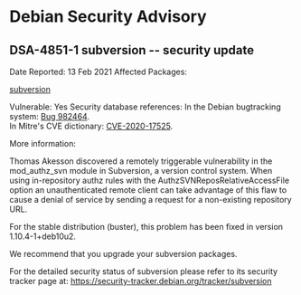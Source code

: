 
Debian Security Advisory
========================


DSA-4851-1 subversion -- security update
----------------------------------------



Date Reported:
13 Feb 2021
Affected Packages:

[subversion](https://packages.debian.org/src:subversion)

Vulnerable:
Yes
Security database references:
In the Debian bugtracking system: [Bug 982464](https://bugs.debian.org/cgi-bin/bugreport.cgi?bug=982464).  
In Mitre's CVE dictionary: [CVE-2020-17525](https://security-tracker.debian.org/tracker/CVE-2020-17525).  

More information:

Thomas Akesson discovered a remotely triggerable vulnerability in the
mod\_authz\_svn module in Subversion, a version control system. When using
in-repository authz rules with the AuthzSVNReposRelativeAccessFile
option an unauthenticated remote client can take advantage of this flaw
to cause a denial of service by sending a request for a non-existing
repository URL.


For the stable distribution (buster), this problem has been fixed in
version 1.10.4-1+deb10u2.


We recommend that you upgrade your subversion packages.


For the detailed security status of subversion please refer to its
security tracker page at:
<https://security-tracker.debian.org/tracker/subversion>





